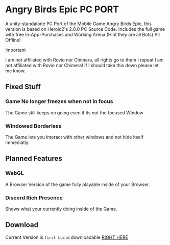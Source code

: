 # Angry Birds Epic PC PORT
A unity-standalone PC Port of the Mobile Game Angry Birds Epic, this version is based on Heroic2's 2.0.0 PC Source Code.
Includes the full game with free In-App-Purchases and Working Arena (Hint they are all Bots) All Offline!

> [!IMPORTANT]  
> I am not affiliated with Rovio nor Chimera, all rights go to them I repeat I am not affiliated with Rovio nor Chimera!
> If I should take this down please let me know.

## Fixed Stuff
### Game No longer freezes when not in focus
The Game still keeps on going even if its not the focused Window
### Windowed Borderless
The Game lets you interact with other windows and not hide itself immediatly.

## Planned Features
### WebGL
A Browser Version of the game fully playable inside of your Browser.
### Discord Rich Presence
Shows what your currently doing inside of the Game.

## Download
Current Version is `first build` downloadable [RIGHT HERE](https://github.com/ArianLust/AB-EPIC-PC/releases/latest)

